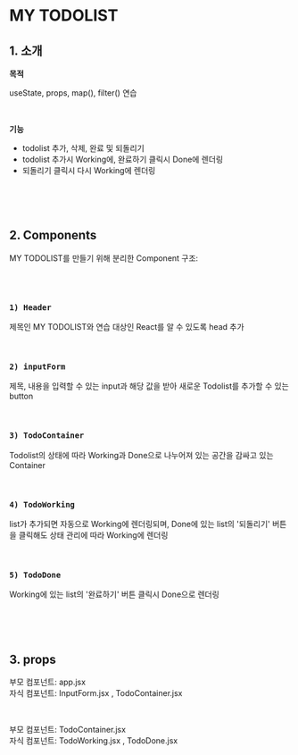 # MY TODOLIST
## 1. 소개

**목적**

useState, props, map(), filter() 연습

<br/>

**기능**

- todolist 추가, 삭제, 완료 및 되돌리기
- todolist 추가시 Working에, 완료하기 클릭시 Done에 렌더링
- 되돌리기 클릭시 다시 Working에 렌더링

<br/>
<br/>
<br/>

## 2. Components

MY TODOLIST를 만들기 위해 분리한 Component 구조:

<br/>
<br/>

### `1) Header`

제목인 MY TODOLIST와 연습 대상인 React를 알 수 있도록 head 추가

<br/>

### `2) inputForm`

제목, 내용을 입력할 수 있는 input과 해당 값을 받아 새로운 Todolist를 추가할 수 있는 button

<br/>

### `3) TodoContainer`

Todolist의 상태에 따라 Working과 Done으로 나누어져 있는 공간을 감싸고 있는 Container

<br/>

### `4) TodoWorking`

list가 추가되면 자동으로 Working에 렌더링되며, Done에 있는 list의 '되돌리기' 버튼을 클릭해도 상태 관리에 따라 Working에 렌더링

<br/>

### `5) TodoDone`

Working에 있는 list의 '완료하기' 버튼 클릭시 Done으로 렌더링

<br/>
<br/>
<br/>

## 3. props
부모 컴포넌트: app.jsx<br/>
자식 컴포넌트: InputForm.jsx , TodoContainer.jsx

<br/>

부모 컴포넌트: TodoContainer.jsx<br/>
자식 컴포넌트: TodoWorking.jsx , TodoDone.jsx